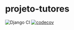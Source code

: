 # projeto-tutores
![Django CI](https://github.com/gqmv/tutors-matchmaking/workflows/Django%20CI/badge.svg) [![codecov](https://codecov.io/gh/gqmv/tutors-matchmaking/branch/master/graph/badge.svg)](https://codecov.io/gh/gqmv/tutors-matchmaking)
